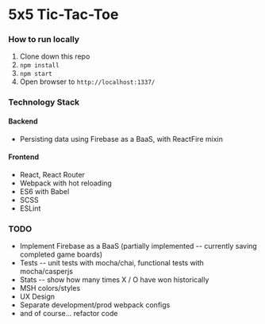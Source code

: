 # 5x5 Tic-Tac-Toe

### How to run locally

1. Clone down this repo
2. `npm install`
3. `npm start`
4. Open browser to `http://localhost:1337/`

### Technology Stack

#### Backend

- Persisting data using Firebase as a BaaS, with ReactFire mixin

#### Frontend

- React, React Router
- Webpack with hot reloading
- ES6 with Babel
- SCSS
- ESLint

### TODO
- Implement Firebase as a BaaS (partially implemented -- currently saving completed game boards)
- Tests -- unit tests with mocha/chai, functional tests with mocha/casperjs
- Stats -- show how many times X / O have won historically
- MSH colors/styles
- UX Design
- Separate development/prod webpack configs
- and of course... refactor code
